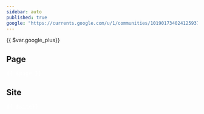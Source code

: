 ```yaml
---
sidebar: auto
published: true
google: "https://currents.google.com/u/1/communities/101901734024125937720"
---
```


{{ $var.google_plus}}

## Page

<div style="color:white" class="language-js">
<pre>
{{ $page }}
</pre>
</div>

## Site 

<div style="color:white" class="language-js">
<pre>
{{ $site}}
</pre>
</div>


